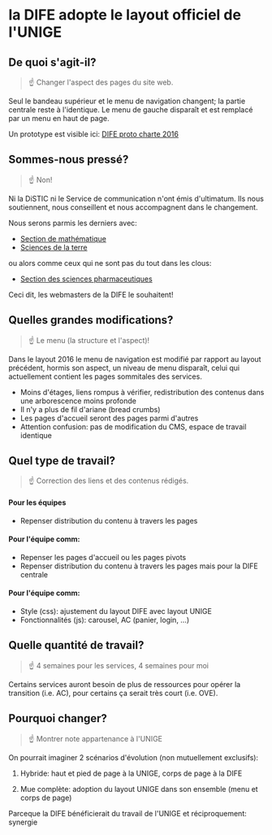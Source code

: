 # la DIFE adopte le layout officiel de l'UNIGE

## De quoi s'agit-il?

> :point_up: Changer l'aspect des pages du site web.

Seul le bandeau supérieur et le menu de navigation changent; la partie centrale reste à l'identique. Le menu de gauche disparaît et est remplacé par un menu en haut de page.

Un prototype est visible ici:
[DIFE proto charte 2016](https://silene5.unige.ch/c5/dife-test/presentation/)


## Sommes-nous pressé?
> :point_up: Non!

Ni la DiSTIC ni le Service de communication n'ont émis d'ultimatum. Ils nous soutiennent, nous conseillent et nous accompagnent dans le changement.

Nous serons parmis les derniers avec:
- [Section de mathématique](https://www.unige.ch/math/fr/)
- [Sciences de la terre](http://www.unige.ch/sciences/terre/fr/)


ou alors comme ceux qui ne sont pas du tout dans les clous:
- [Section des sciences pharmaceutiques](https://epgl.unige.ch/epgl/index.php)

Ceci dit, les webmasters de la DIFE le souhaitent!

## Quelles grandes modifications?
> :point_up: Le menu (la structure et l'aspect)!

Dans le layout 2016 le menu de navigation est modifié par rapport au layout précédent, hormis son aspect, un niveau de menu disparaît, celui qui actuellement contient les pages sommitales des services.

- Moins d'étages, liens rompus à vérifier, redistribution des contenus dans une arborescence moins profonde
- Il n'y a plus de fil d'ariane (bread crumbs)
- Les pages d'accueil seront des pages parmi d'autres
- Attention confusion: pas de modification du CMS, espace de travail identique

## Quel type de travail?
> :point_up: Correction des liens et des contenus rédigés.

#### Pour les équipes
- Repenser distribution du contenu à travers les pages 

#### Pour l'équipe comm:
- Repenser les pages d'accueil ou les pages pivots
- Repenser distribution du contenu à travers les pages mais pour la DIFE centrale

#### Pour l'équipe comm:
- Style (css): ajustement du layout DIFE avec layout UNIGE
- Fonctionnalités (js): carousel, AC (panier, login, …)

## Quelle quantité de travail?
> :point_up: 4 semaines pour les services, 4 semaines pour moi

Certains services auront besoin de plus de ressources pour opérer la transition (i.e. AC), pour certains ça serait très court (i.e. OVE).

## Pourquoi changer?
> :point_up: Montrer note appartenance à l'UNIGE

On pourrait imaginer 2 scénarios d'évolution (non mutuellement exclusifs):

1. Hybride: haut et pied de page à la UNIGE, corps de page à la DIFE

2. Mue complète: adoption du layout UNIGE dans son ensemble (menu et corps de page)

Parceque la DIFE bénéficierait du travail de l'UNIGE et réciproquement: synergie
